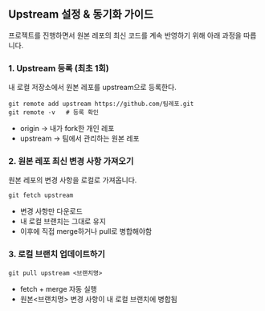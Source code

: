 ## Upstream 설정 & 동기화 가이드

프로젝트를 진행하면서 원본 레포의 최신 코드를 계속 반영하기 위해 아래 과정을 따릅니다. 

### 1. Upstream 등록 (최초 1회)
내 로컬 저장소에서 원본 레포를 upstream으로 등록한다.
```
git remote add upstream https://github.com/팀레포.git
git remote -v   # 등록 확인
```
- origin -> 내가 fork한 개인 레포
- upstream -> 팀에서 관리하는 원본 레포

### 2. 원본 레포 최신 변경 사항 가져오기
원본 레포의 변경 사항을 로컬로 가져옵니다.
```
git fetch upstream
```
- 변경 사항만 다운로드
- 내 로컬 브랜치는 그대로 유지
- 이후에 직접 merge하거나 pull로 병합해야함

### 3. 로컬 브랜치 업데이트하기
```
git pull upstream <브랜치명>
```
- fetch + merge 자동 실행
- 원본<브랜치명> 변경 사항이 내 로컬 브랜치에 병합됨
